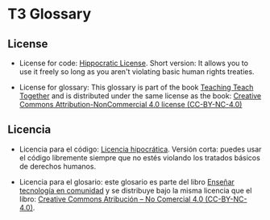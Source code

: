 # T3 Glossary

## License 

* License for code: [Hippocratic License](https://firstdonoharm.dev/). Short version: It allows you to use it freely so long as you aren't violating basic human rights treaties.

* License for glossary: This glossary is part of the book [Teaching Teach Together](https://teachtogether.tech/en/index.html) and is distributed under the same license as the book:
[Creative Commons Attribution-NonCommercial 4.0 license (CC-BY-NC-4.0)](https://teachtogether.tech/en/index.html#s:license)

## Licencia

* Licencia para el código: [Licencia hipocrática](https://firstdonoharm.dev/). Versión corta: puedes usar el código libremente siempre que no estés violando los tratados básicos de derechos humanos.

* Licencia para el glosario: este glosario es parte del libro [Enseñar tecnología en comunidad](https://teachtogether.tech/es/index.html) y se distribuye bajo la misma licencia que el libro: 
[Creative Commons Atribución – No Comercial 4.0 (CC-BY-NC-4.0)](https://teachtogether.tech/es/index.html#s:licencia).

